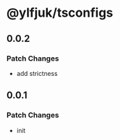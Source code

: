 # @ylfjuk/tsconfigs

## 0.0.2

### Patch Changes

- add strictness

## 0.0.1

### Patch Changes

- init
